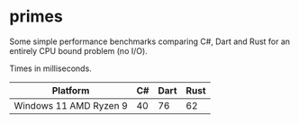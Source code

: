 # primes

Some simple performance benchmarks comparing C#, Dart and Rust for an entirely CPU bound problem (no I/O).

Times in milliseconds.

| Platform               | C#     | Dart | Rust |
|------------------------|--------|------|------|
| Windows 11 AMD Ryzen 9 | 40     | 76   | 62   |
